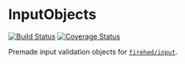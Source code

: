 # InputObjects

[![Build Status](https://travis-ci.org/Firehed/inputobjects.svg?branch=master)](https://travis-ci.org/Firehed/inputobjects)
[![Coverage Status](https://coveralls.io/repos/github/Firehed/inputobjects/badge.svg)](https://coveralls.io/github/Firehed/inputobjects)

Premade input validation objects for [`firehed/input`](https://github.com/firehed/input).
